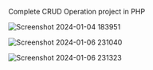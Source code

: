 Complete CRUD Operation project in PHP


![Screenshot 2024-01-04 183951](https://github.com/kavinduGunasekara/PHP_CRUD_Operation/assets/137909922/18b96b5c-8582-4716-b698-9b206177b80a)



![Screenshot 2024-01-06 231040](https://github.com/kavinduGunasekara/PHP_CRUD_Operation/assets/137909922/4c862e08-d4a8-4937-ba87-a7beb805fb04)

![Screenshot 2024-01-06 231323](https://github.com/kavinduGunasekara/PHP_CRUD_Operation/assets/137909922/2c72da16-2258-4ac3-823f-949e413ff9a0)
